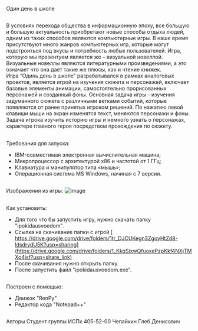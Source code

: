Один день в школе
##
В условиях перехода общества в информационную эпоху, все большую и большую актуальность приобретают новые способы отдыха людей, одним из таких способов являются компьютерные игры. 
В наше время присутствуют много жанров компьютерных игр, которые могут подстроиться под вкусы и потребность любых пользователей. Игра, которую мы презентуем является же – визуальной новеллой. Визуальные новеллы являются литературными произведениями, а это означает что она дает такие же плюсы, как и чтение книжек.  
Игра “Одинь день в школе” разрабатывался в рамках аналоговых проектов, является игрой на изучения сюжета и персонажей, включает базовые элементы анимации, самостоятельно прорисованных персонажей и созданный фоны. Основная задача игры - изучения задуманного сюжета с различными ветками событий, которые появляются от ранее принятых игроком решений. По нажатию левой клавиши мыши на экран изменятся текст, меняются персонажи и фоны. Задача игрока изучить историю игры и немного узнать о персонажах, характере главного героя посредством прохождения по сюжету. 
##
Требования для запуска:
- IBM-совместимая электронная вычислительная машина;
- Микропроцессор с архитектурой x86 и частотой от 1 ГГц;
- Клавиатура и манипулятор типа «мышь»;
- Операционная система MS Windows, начиная с 7 версии.
##
Изображения из игры:
![image](https://user-images.githubusercontent.com/81638543/220353893-0c32dea3-e711-4c7c-a5e9-25ba272f4d8f.png)
##
Как установить:
- Для того что бы запустить игру, нужно скачать папку "ipokidausvoedom".
- Ссылка на скачивание папки с игрой [ https://drive.google.com/drive/folders/1tr_DJCUKegn3ZgoyHtZd8-ldsdrydU5K?usp=sharing](https://drive.google.com/drive/folders/1_KkqSixwQfuoxePzpKkf4NXjTMXo4isf?usp=share_link)
- После скачивания нужно открыть папку.
- После запустить файл "ipokidausvoedom.exe".
##
Построен с помощью:
- Движок "RenPy"
- Редактор кода "Notepad++"
##
Авторы
Студент группы ИСПк 405-52-00 Чепайкин Глеб Денисович
